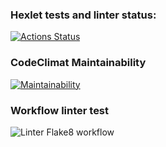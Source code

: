### Hexlet tests and linter status:
[![Actions Status](https://github.com/alexartoff/python-project-lvl1/workflows/hexlet-check/badge.svg)](https://github.com/alexartoff/python-project-lvl1/actions)
### CodeClimat Maintainability
[![Maintainability](https://api.codeclimate.com/v1/badges/a99a88d28ad37a79dbf6/maintainability)](https://codeclimate.com/github/codeclimate/codeclimate/maintainability)
### Workflow linter test
![Linter Flake8 workflow](https://github.com/alexartoff/python-project-lvl1/actions/workflows/my-linter.yml/badge.svg)
